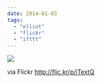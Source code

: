 ```yaml
---
date: 2014-01-03
tags: 
  - "elliot"
  - "flickr"
  - "ifttt"
---
```


![](http://farm8.staticflickr.com/7303/11737848706_43be99e37e_b.jpg)  

  
  
via Flickr http://flic.kr/p/iTextQ
